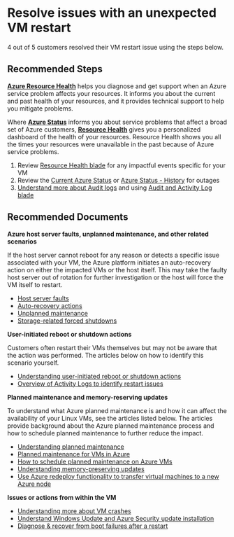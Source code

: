 <properties
	pageTitle="Resolve issues with an unexpected VM restart"
	description="Resolve issues with an unexpected VM restart"
	service="microsoft.compute"
	resource="virtualmachines"
	authors="ScottAzure"
	ms.author="scotro"
	displayOrder="65"
	selfHelpType="resource"
	supportTopicIds="32628269,32628280,32628287,32633528"
	resourceTags="windows, windowsSQL"
	productPesIds="14749,14745"
	cloudEnvironments="public"
	articleId="64c0a2f3-0fe4-4eed-a2d2-3218f58cde19"
/>

# Resolve issues with an unexpected VM restart

4 out of 5 customers resolved their VM restart issue using the steps below.<br>

## **Recommended Steps**

**[Azure Resource Health](https://docs.microsoft.com/azure/resource-health/resource-health-overview)** helps you diagnose and get support when an Azure service problem affects your resources. It informs you about the current and past health of your resources, and it provides technical support to help you mitigate problems. <br>

Where **[Azure Status](https://status.azure.com/)** informs you about service problems that affect a broad set of Azure customers, **[Resource Health](data-blade:Microsoft_Azure_Health.resourcehealthdetailblade.resourceId.$resourceId)** gives you a personalized dashboard of the health of your resources. Resource Health shows you all the times your resources were unavailable in the past because of Azure service problems.

1. Review [Resource Health blade](data-blade:Microsoft_Azure_Health.resourcehealthdetailblade.resourceId.$resourceId) for any impactful events specific for your VM<br>
2. Review the [Current Azure Status](https://azure.microsoft.com/status/) or [Azure Status - History](https://azure.microsoft.com/status/history/) for outages<br>
3. [Understand more about Audit logs](https://docs.microsoft.com/azure/azure-monitor/platform/activity-logs-overview) and using [Audit and Activity Log blade](data-blade:Microsoft_Azure_Insights.AzureDiagnosticsBladeWithParameter.subscriptionId.$subscriptionId)

## **Recommended Documents**

**Azure host server faults, unplanned maintenance, and other related scenarios**<br>

If the host server cannot reboot for any reason or detects a specific issue associated with your VM, the Azure platform initiates an auto-recovery action on either the impacted VMs or the host itself. This may take the faulty host server out of rotation for further investigation or the host will force the VM itself to restart.<br>

* [Host server faults](https://docs.microsoft.com/azure/virtual-machines/troubleshooting/understand-vm-reboot#host-server-faults)<br>
* [Auto-recovery actions](https://docs.microsoft.com/azure/virtual-machines/troubleshooting/understand-vm-reboot#auto-recovery)<br>
* [Unplanned maintenance](https://docs.microsoft.com/azure/virtual-machines/troubleshooting/understand-vm-reboot#unplanned-maintenance)<br>
* [Storage-related forced shutdowns](https://docs.microsoft.com/azure/virtual-machines/troubleshooting/understand-vm-reboot#storage-related-force)

**User-initiated reboot or shutdown actions**

Customers often restart their VMs themselves but may not be aware that the action was performed. The articles below on how to identify this scenario yourself.<br>

* [Understanding user-initiated reboot or shutdown actions](https://docs.microsoft.com/azure/virtual-machines/troubleshooting/understand-vm-reboot#user-initiated-reboot-or-shutdown-actions)<br>
* [Overview of Activity Logs to identify restart issues](https://docs.microsoft.com/azure/azure-monitor/platform/activity-logs-overview)

**Planned maintenance and memory-reserving updates**<br>

To understand what Azure planned maintenance is and how it can affect the availability of your Linux VMs, see the articles listed below. The articles provide background about the Azure planned maintenance process and how to schedule planned maintenance to further reduce the impact.<br>

* [Understanding planned maintenance](https://docs.microsoft.com/azure/virtual-machines/troubleshooting/understand-vm-reboot#planned-maintenance)<br>
* [Planned maintenance for VMs in Azure](https://docs.microsoft.com/azure/virtual-machines/windows/planned-maintenance)<br>
* [How to schedule planned maintenance on Azure VMs](https://docs.microsoft.com/azure/virtual-machines/windows/planned-maintenance)<br>
* [Understanding memory-preserving updates](https://docs.microsoft.com/azure/virtual-machines/troubleshooting/understand-vm-reboot#memory-preserving-updates)<br>
* [Use Azure redeploy functionality to transfer virtual machines to a new Azure node](https://docs.microsoft.com/azure/virtual-machines/troubleshooting/redeploy-to-new-node-windows)

**Issues or actions from within the VM**<br>

* [Understanding more about VM crashes](https://docs.microsoft.com/azure/virtual-machines/troubleshooting/understand-vm-reboot#vm-crashes)<br>
* [Understand Windows Update and Azure Security update installation](https://docs.microsoft.com/azure/virtual-machines/troubleshooting/understand-vm-reboot#azure-security-center-and-windows-update)<br>
* [Diagnose & recover from boot failures after a restart](https://azure.microsoft.com/blog/boot-diagnostics-for-virtual-machines-v2/)
